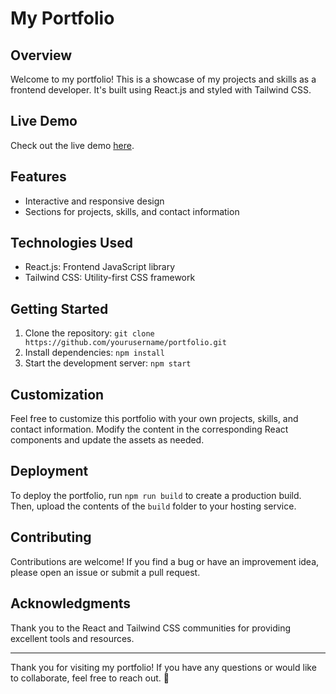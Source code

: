 # My Portfolio

## Overview

Welcome to my portfolio! This is a showcase of my projects and skills as a frontend developer. It's built using React.js and styled with Tailwind CSS.

## Live Demo

Check out the live demo [here](https://amzat-portfolio.netlify.app/).

## Features

- Interactive and responsive design
- Sections for projects, skills, and contact information

## Technologies Used

- React.js: Frontend JavaScript library
- Tailwind CSS: Utility-first CSS framework

## Getting Started

1. Clone the repository: `git clone https://github.com/yourusername/portfolio.git`
2. Install dependencies: `npm install`
3. Start the development server: `npm start`

## Customization

Feel free to customize this portfolio with your own projects, skills, and contact information. Modify the content in the corresponding React components and update the assets as needed.

## Deployment

To deploy the portfolio, run `npm run build` to create a production build. Then, upload the contents of the `build` folder to your hosting service.


## Contributing

Contributions are welcome! If you find a bug or have an improvement idea, please open an issue or submit a pull request.


## Acknowledgments

Thank you to the React and Tailwind CSS communities for providing excellent tools and resources.

---

Thank you for visiting my portfolio! If you have any questions or would like to collaborate, feel free to reach out. 🚀
